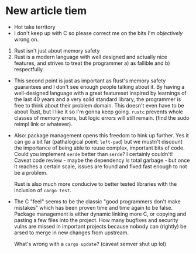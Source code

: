 # New article tiem

- Hot take territory
- I don't keep up with C so please correct me on the bits I'm _objectively_ wrong on.

1. Rust isn't just about memory safety
2. Rust is a modern language with well designed and actually nice features, and strives to treat the
   programmer a) as fallible and b) respectfully.

- This second point is just as important as Rust's memory safety guarantees and I don't see enough
  people talking about it. By having a well-designed language with a great featureset inspired by
  learnings of the last 40 years and a very solid standard library, the programmer is free to think
  about their problem domain. This doesn't even have to be about Rust, but I like it so I'm gonna
  keep going. `rustc` prevents whole classes of memory errors, but logic errors will still remain.
  (find the sudo reimpl link or whatever).

- Also: package management opens this freedom to hink up further. Yes it can go a bit far
  (pathalogical point: `left-pad`) but we mustn't discount the importance of being able to reuse
  complex, important bits of code. Could you implement `serde` better than `serde`? I certainly
  couldn't! Caveat code review - maybe the dependency is total garbage - but once it reaches a
  certain scale, issues are found and fixed fast enough to not be a problem.

  Rust is also much more conducive to better tested libraries with the inclusion of `cargo test`.

- The C "feel" seems to be the classic "good programmers don't make mistakes" which has been proven
  time and time again to be false. Package management is either dynamic linking more C, or copying
  and pasting a few files into the project. How many bugfixes and security vulns are missed in
  important projects because nobody can (rightly) be arsed to merge in new changes from upstream.

  What's wrong with a `cargo update`? (caveat semver shut up lol)
